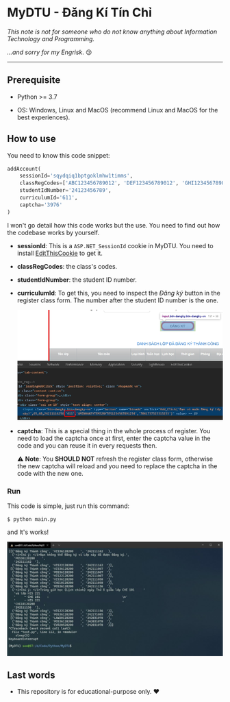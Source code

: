 # MyDTU - Đăng Kí Tín Chỉ

*This note is not for someone who do not know anything about Information Technology and Programming.*

*...and sorry for my Engrisk*. :cry:

------

## Prerequisite

* Python >= 3.7

* OS: Windows, Linux and MacOS (recommend Linux and MacOS for the best experiences).

## How to use

You need to know this code snippet:

```python
addAccount(
    sessionId='sqydqiq1bptgoklmhw1timms',
    classRegCodes=['ABC123456789012', 'DEF123456789012', 'GHI123456789012'],
    studentIdNumber='24123456789',
    curriculumId='611',
    captcha='3976'
)
```

I won't go detail how this code works but the use. You need to find out how the codebase works by yourself.

* **sessionId**: This is a `ASP.NET_SessionId` cookie in MyDTU. You need to install [EditThisCookie](https://chrome.google.com/webstore/detail/editthiscookie/fngmhnnpilhplaeedifhccceomclgfbg) to get it.

* **classRegCodes**: the class's codes.

* **studentIdNumber**: the student ID number.

* **curriculumId**: To get this, you need to inspect the *Đăng ký* button in the register class form. The number after the student ID number is the one.

  ![](imgs/curriculum.jpg)

* **captcha**: This is a special thing in the whole process of register. You need to load the captcha once at first, enter the captcha value in the code and you can reuse it in every requests then.

  :warning: **Note**: You **SHOULD NOT** refresh the register class form, otherwise the new captcha will reload and you need to replace the captcha in the code with the new one.

### Run

This code is simple, just run this command:
```
$ python main.py
```
and It's works!

![](imgs/result.jpg)

## Last words

* This repository is for educational-purpose only. :heart:

